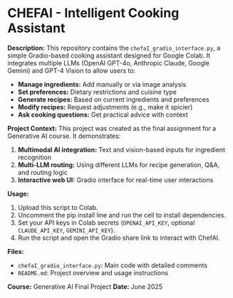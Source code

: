 # CHEFAI - Intelligent Cooking Assistant

**Description:**
This repository contains the `chefaI_gradio_interface.py`, a simple Gradio-based cooking assistant designed for Google Colab. It integrates multiple LLMs (OpenAI GPT-4o, Anthropic Claude, Google Gemini) and GPT-4 Vision to allow users to:

- **Manage ingredients:** Add manually or via image analysis
- **Set preferences:** Dietary restrictions and cuisine type
- **Generate recipes:** Based on current ingredients and preferences
- **Modify recipes:** Request adjustments (e.g., make it spicier)
- **Ask cooking questions:** Get practical advice with context

**Project Context:**
This project was created as the final assignment for a Generative AI course. It demonstrates:

1. **Multimodal AI integration:** Text and vision-based inputs for ingredient recognition
2. **Multi-LLM routing:** Using different LLMs for recipe generation, Q&A, and routing logic
3. **Interactive web UI:** Gradio interface for real-time user interactions

**Usage:**
1. Upload this script to Colab.
2. Uncomment the pip install line and run the cell to install dependencies.
3. Set your API keys in Colab secrets (`OPENAI_API_KEY`, optional `CLAUDE_API_KEY`, `GEMINI_API_KEY`).
4. Run the script and open the Gradio share link to interact with ChefAI.

**Files:**
- `chefaI_gradio_interface.py`: Main code with detailed comments
- `README.md`: Project overview and usage instructions

**Course:** Generative AI Final Project
**Date:** June 2025
